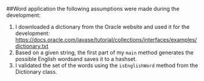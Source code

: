 ##Word application
the following assumptions were made during the development:
1) I downloaded a dictionary from the Oracle website and used it for the development: https://docs.oracle.com/javase/tutorial/collections/interfaces/examples/dictionary.txt
2) Based on a given string, the first part of my `main` method generates the possible English wordsand saves it to a hashset.
3) I validated the set of the words using the `isEnglishWord` method from the Dictionary class.